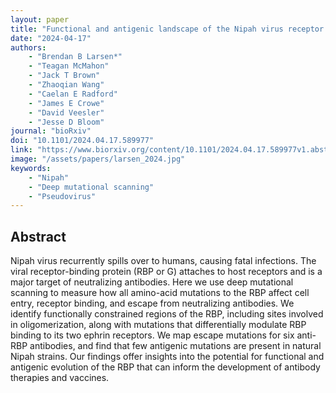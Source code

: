```yaml
---
layout: paper
title: "Functional and antigenic landscape of the Nipah virus receptor binding protein"
date: "2024-04-17"
authors: 
    - "Brendan B Larsen*"
    - "Teagan McMahon"
    - "Jack T Brown"
    - "Zhaoqian Wang"
    - "Caelan E Radford"
    - "James E Crowe"
    - "David Veesler"
    - "Jesse D Bloom"
journal: "bioRxiv"
doi: "10.1101/2024.04.17.589977"
link: "https://www.biorxiv.org/content/10.1101/2024.04.17.589977v1.abstract"
image: "/assets/papers/larsen_2024.jpg"
keywords:
    - "Nipah"
    - "Deep mutational scanning"
    - "Pseudovirus"
---
```


## Abstract

Nipah virus recurrently spills over to humans, causing fatal infections. The viral receptor-binding protein (RBP or G) attaches to host receptors and is a major target of neutralizing antibodies. Here we use deep mutational scanning to measure how all amino-acid mutations to the RBP affect cell entry, receptor binding, and escape from neutralizing antibodies. We identify functionally constrained regions of the RBP, including sites involved in oligomerization, along with mutations that differentially modulate RBP binding to its two ephrin receptors. We map escape mutations for six anti-RBP antibodies, and find that few antigenic mutations are present in natural Nipah strains. Our findings offer insights into the potential for functional and antigenic evolution of the RBP that can inform the development of antibody therapies and vaccines.
